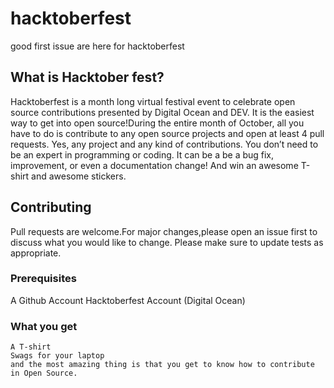 # hacktoberfest
good first issue are here for hacktoberfest

## What is Hacktober fest?

Hacktoberfest is a month long virtual festival event to celebrate open source contributions presented by Digital Ocean and DEV. It is the easiest way to get into open source!During the entire month of October, all you have to do is contribute to any open source projects and open at least 4 pull requests. Yes, any project and any kind of contributions. You don’t need to be an expert in programming or coding. It can be a be a bug fix, improvement, or even a documentation change! And win an awesome T-shirt and awesome stickers.

## Contributing
Pull requests are welcome.For major changes,please open an issue first to discuss what you would like to change.
Please make sure to update tests as appropriate.

### Prerequisites

A Github Account
Hacktoberfest Account (Digital Ocean)


### What you get
```
A T-shirt
Swags for your laptop
and the most amazing thing is that you get to know how to contribute in Open Source.
```
